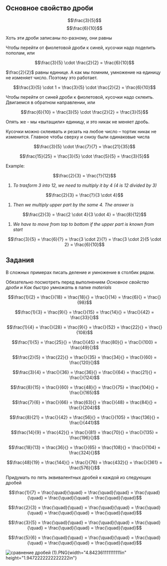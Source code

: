 ## Основное свойство дроби

$$\frac{3}{5}$$ $$\frac{6}{10}$$

Хоть эти дроби записаны по-разному, они равны

Чтобы перейти от фиолетовой дроби к синей, кусочки надо поделить
пополам, или

$$\frac{3}{5} \cdot \frac{2}{2} = \frac{6}{10}$$

$\frac{2}{2}$ равны единице. А как мы помним, умножение на единицу не
изменяет число. Поэтому это работает.

$$\frac{3}{5} \cdot 1 = \frac{3}{5} \cdot \frac{2}{2} = \frac{6}{10}$$

Чтобы перейти от синей дроби к фиолетовой, кусочки надо склеить.
Двигаемся в обратном направлении, или

$$\frac{6}{10} = \frac{3}{5} \cdot \frac{2}{2} = \frac{3}{5}$$

Опять же - мы «вытащили» единицу, и это никак не меняет дробь.

Кусочки можно склеивать и резать на любое число – тортик никак не
изменится. Главное чтобы сверху и снизу были одинаковые числа

$$\frac{3}{5} \cdot \frac{7}{7} = \frac{21}{35}$$

$$\frac{15}{25} = \frac{3}{5} \cdot \frac{5}{5} = \frac{3}{5}$$

Example:

$$\frac{2}{3} = \frac{?}{12}$$

1.  _To trasform 3 into 12, we need to multiply it by 4 (4 is 12 divided
    by 3)_

$$\frac{2}{3} = \frac{?}{3 \cdot 4}$$

1.  _Then we multiply upper part by the same 4. The answer is_

$$\frac{2}{3} = \frac{2 \cdot 4}{3 \cdot 4} = \frac{8}{12}$$

1.  _We have to move from top to bottom if the upper part is known from
    start_

$$\frac{3}{5} = \frac{6}{?} = \frac{3 \cdot 2}{?} = \frac{3 \cdot 2}{5 \cdot 2} = \frac{6}{10}$$

## Задания

В сложных примерах писать деление и умножение в столбик рядом.

Обязательно посмотреть перед выполнением _Основное свойство дроби_ и
_Как быстро умножаmь_ в папке _materials_

$$\frac{1}{2} = \frac{}{18} = \frac{18}{} = \frac{}{14} = \frac{6}{} = \frac{}{98}$$

$$\frac{1}{3} = \frac{9}{} = \frac{}{15} = \frac{14}{} = \frac{}{42} = \frac{33}{}$$

$$\frac{1}{4} = \frac{}{28} = \frac{9}{} = \frac{}{52} = \frac{22}{} = \frac{}{108}$$

$$\frac{1}{5} = \frac{25}{} = \frac{}{45} = \frac{80}{} = \frac{}{100} = \frac{49}{}$$

$$\frac{2}{5} = \frac{22}{} = \frac{}{35} = \frac{34}{} = \frac{}{60} = \frac{120}{}$$

$$\frac{3}{4} = \frac{}{36} = \frac{36}{} = \frac{}{64} = \frac{21}{} = \frac{}{124}$$

$$\frac{8}{15} = \frac{}{60} = \frac{48}{} = \frac{}{75} = \frac{104}{} = \frac{}{165}$$

$$\frac{7}{6} = \frac{}{66} = \frac{63}{} = \frac{}{48} = \frac{84}{} = \frac{}{204}$$

$$\frac{8}{21} = \frac{}{42} = \frac{56}{} = \frac{}{105} = \frac{136}{} = \frac{}{441}$$

$$\frac{14}{9} = \frac{42}{} = \frac{}{81} = \frac{70}{} = \frac{}{135} = \frac{196}{}$$

$$\frac{18}{13} = \frac{36}{} = \frac{}{65} = \frac{108}{} = \frac{}{104} = \frac{324}{}$$

$$\frac{48}{19} = \frac{144}{} = \frac{}{76} = \frac{432}{} = \frac{}{361} = \frac{576}{}$$

Придумать по пять эквивалентных дробей к каждой из следующих дробей

$$\frac{1}{7} = \frac{\quad}{\quad} = \frac{\quad}{\quad} = \frac{\quad}{\quad} = \frac{\quad}{\quad} = \frac{\quad}{\quad}$$

$$\frac{2}{3} = \frac{\quad}{\quad} = \frac{\quad}{\quad} = \frac{\quad}{\quad} = \frac{\quad}{\quad} = \frac{\quad}{\quad}$$

$$\frac{3}{5} = \frac{\quad}{\quad} = \frac{\quad}{\quad} = \frac{\quad}{\quad} = \frac{\quad}{\quad} = \frac{\quad}{\quad}$$

$$\frac{5}{6} = \frac{\quad}{\quad} = \frac{\quad}{\quad} = \frac{\quad}{\quad} = \frac{\quad}{\quad} = \frac{\quad}{\quad}$$

![сравнение дробей
(1).PNG](.//media/image1.png){width="4.842361111111111in"
height="1.9472222222222222in"}
